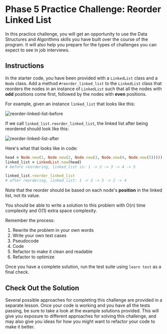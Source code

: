 # Phase 5 Practice Challenge: Reorder Linked List

In this practice challenge, you will get an opportunity to use the Data
Structures and Algorithms skills you have built over the course of the program.
It will also help you prepare for the types of challenges you can expect to see
in job interviews.

## Instructions

In the starter code, you have been provided with a `LinkedList` class and a
`Node` class. Add a method `#reorder_linked_list` to the `LinkedList` class that
reorders the nodes in an instance of `LinkedList` such that all the nodes with
**odd** positions come first, followed by the nodes with **even** positions.

For example, given an instance `linked_list` that looks like this:

![reorder-linked-list-before](https://curriculum-content.s3.amazonaws.com/phase-5/practice-challenge-reorder-linked-list/reorder-linked-list-before.png)

If we call `linked_list.reorder_linked_list`, the linked list after being
reordered should look like this:

![reorder-linked-list-after](https://curriculum-content.s3.amazonaws.com/phase-5/practice-challenge-reorder-linked-list/reorder-linked-list-after.png)

Here's what that looks like in code:

```rb
head = Node.new(1, Node.new(2, Node.new(3, Node.new(4, Node.new(5)))))
linked_list = LinkedList.new(head)
# before reordering, linked_list is: 1 -> 2 -> 3 -> 4 -> 5

linked_list.reorder_linked_list
# after reordering, linked_list: 1 -> 3 -> 5 -> 2 -> 4
```

Note that the reorder should be based on each node's **position** in the linked
list, not its value.

You should be able to write a solution to this problem with O(n) time complexity
and O(1) extra space complexity.

Remember the process:

1. Rewrite the problem in your own words
2. Write your own test cases
3. Pseudocode
4. Code
5. Refactor to make it clean and readable
6. Refactor to optimize

Once you have a complete solution, run the test suite using `learn test` as a
final check.

## Check Out the Solution

Several possible approaches for completing this challenge are provided in a
separate lesson. Once your code is working and you have all the tests passing,
be sure to take a look at the example solutions provided. This will give you
exposure to different approaches for solving this challenge, and may also give
you ideas for how you might want to refactor your code to make it better.
